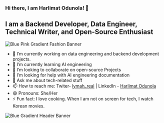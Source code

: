 ### Hi there, I am Harlimat Odunola! 👋

## I am a Backend Developer, Data Engineer, Technical Writer, and Open-Source Enthusiast

![Blue Pink Gradient Fashion Banner](https://github.com/Oguntunjiharlimatodunola/Oguntunjiharlimatodunola/assets/109049037/85ddf509-369b-45b7-b6ca-b1ebc945f31b)

- 🔭 I’m currently working on data engineering and backend development projects.
- 🌱 I’m currently learning AI engineering
- 👯 I’m looking to collaborate on open-source Projects
- 🤔 I’m looking for help with AI engineering documentation
- 💬 Ask me about tech-related stuff
- 📫 How to reach me: Twiter- [lymah_real](https://twitter.com/Lymah_real) | LinkedIn - [Harlimat Odunola](https://www.linkedin.com/in/harlimat-odunola-2ab261235)
- 😄 Pronouns: She/Her
- ⚡ Fun fact: I love cooking. When I am not on screen for tech, I watch Korean movies.

![Blue Gradient Header Banner](https://github.com/Oguntunjiharlimatodunola/Oguntunjiharlimatodunola/assets/109049037/029263c4-a9c4-4f30-aa25-d2a88bad28aa)

